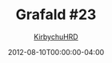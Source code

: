 ---
title: "Grafald #23"
type: "image"
date: 2012-08-10T00:00:00-04:00
draft: false
categories:
- blog
- projects
- grafald
image_path: "../img/2012/23.png"
alt_text: ""
is_subpage: true
author: "[KirbychuHRD](https://cohost.org/KirbychuHRD)"
---